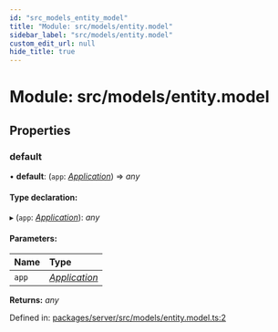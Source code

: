 ```yaml
---
id: "src_models_entity_model"
title: "Module: src/models/entity.model"
sidebar_label: "src/models/entity.model"
custom_edit_url: null
hide_title: true
---
```


# Module: src/models/entity.model

## Properties

### default

• **default**: (`app`: [*Application*](src_declarations.md#application)) => *any*

#### Type declaration:

▸ (`app`: [*Application*](src_declarations.md#application)): *any*

#### Parameters:

Name | Type |
:------ | :------ |
`app` | [*Application*](src_declarations.md#application) |

**Returns:** *any*

Defined in: [packages/server/src/models/entity.model.ts:2](https://github.com/xr3ngine/xr3ngine/blob/66a84a950/packages/server/src/models/entity.model.ts#L2)
